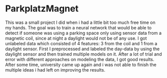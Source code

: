 # ParkplatzMagnet
This was a small project I did when i had a little bit too much free time on my hands. 
The goal was to train a neural network that would be able to detect if someone was using a parking space only using sensor data from a magnetic coil, since at night a daylight
would not be of any use. 
I got unlabeled data which consisted of 4 features: 3 from the coil and 1 from a daylight sensor. 
First I preprocessed and labeled the day-data by using the daylight sensor and then trained multiple models on it. 
After a lot of trial and error with different approaches on modeling the data, I got good results. 
After some time, university came up again and i was not able to finish the multiple ideas i had left on improving the results.

